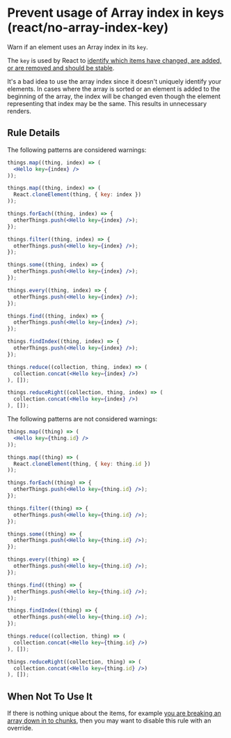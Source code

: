# Prevent usage of Array index in keys (react/no-array-index-key)

Warn if an element uses an Array index in its `key`.

The `key` is used by React to [identify which items have changed, are added, or are removed and should be stable](https://facebook.github.io/react/docs/lists-and-keys.html#keys).

It's a bad idea to use the array index since it doesn't uniquely identify your elements. In cases where the array is sorted or an element is added to the beginning of the array, the index will be changed even though the element representing that index may be the same. This results in unnecessary renders.

## Rule Details

The following patterns are considered warnings:

```jsx
things.map((thing, index) => (
  <Hello key={index} />
));

things.map((thing, index) => (
  React.cloneElement(thing, { key: index })
));

things.forEach((thing, index) => {
  otherThings.push(<Hello key={index} />);
});

things.filter((thing, index) => {
  otherThings.push(<Hello key={index} />);
});

things.some((thing, index) => {
  otherThings.push(<Hello key={index} />);
});

things.every((thing, index) => {
  otherThings.push(<Hello key={index} />);
});

things.find((thing, index) => {
  otherThings.push(<Hello key={index} />);
});

things.findIndex((thing, index) => {
  otherThings.push(<Hello key={index} />);
});

things.reduce((collection, thing, index) => (
  collection.concat(<Hello key={index} />)
), []);

things.reduceRight((collection, thing, index) => (
  collection.concat(<Hello key={index} />)
), []);
```

The following patterns are not considered warnings:

```jsx
things.map((thing) => (
  <Hello key={thing.id} />
));

things.map((thing) => (
  React.cloneElement(thing, { key: thing.id })
));

things.forEach((thing) => {
  otherThings.push(<Hello key={thing.id} />);
});

things.filter((thing) => {
  otherThings.push(<Hello key={thing.id} />);
});

things.some((thing) => {
  otherThings.push(<Hello key={thing.id} />);
});

things.every((thing) => {
  otherThings.push(<Hello key={thing.id} />);
});

things.find((thing) => {
  otherThings.push(<Hello key={thing.id} />);
});

things.findIndex((thing) => {
  otherThings.push(<Hello key={thing.id} />);
});

things.reduce((collection, thing) => (
  collection.concat(<Hello key={thing.id} />)
), []);

things.reduceRight((collection, thing) => (
  collection.concat(<Hello key={thing.id} />)
), []);
```

## When Not To Use It

If there is nothing unique about the items, for example [you are breaking an array down in to chunks](https://github.com/yannickcr/eslint-plugin-react/issues/1123), then you may want to disable this rule with an override.

